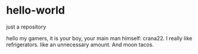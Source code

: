 # hello-world
just a repository

hello my gamers, it is your boy, your main man himself: crana22.
I really like refrigerators. like an unnecessary amount. And moon tacos.
